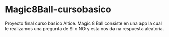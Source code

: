# Magic8Ball-cursobasico
Proyecto final curso basico Altice.
Magic 8 Ball
consiste en una app la cual le realizamos una pregunta de SI o NO y esta nos da na respuesta aleatoria.
